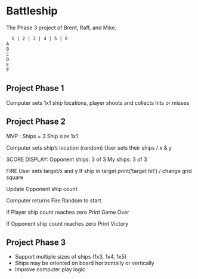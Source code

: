 # Battleship
The Phase 3 project of Brent, Raff, and Mike.
```
  1 | 2 | 3 | 4 | 5 | 6 
A
B
C
D
E
F
```


## Project Phase 1
Computer sets 1x1 ship locations, player shoots and collects hits or misses

## Project Phase 2

MVP :
Ships = 3
Ship size 1x1


Computer sets ship’s location (random)
User sets their ships / x & y 

SCORE DISPLAY:
Opponent ships: 3 of 3
My ships: 3 of 3

FIRE
User sets target/x and y 
If ship in target
print(‘target hit’) / change grid square

Update Opponent ship count

Computer returns Fire
Random to start.

If Player ship count reaches zero
Print Game Over

If Opponent ship count reaches zero
Print Victory

## Project Phase 3

- Support multiple sizes of ships (1x3, 1x4, 1x5)
- Ships may be oriented on board horizontally or vertically
- Improve computer play logic
